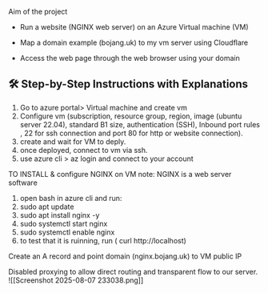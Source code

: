 
Aim of the project 

- Run a website (NGINX web server) on an Azure Virtual machine (VM)
    
- Map a domain example (bojang.uk) to my vm server using Cloudflare
    
- Access the web page through the web browser using your domain


## 🛠️ Step-by-Step Instructions with Explanations

1) Go to azure portal> Virtual machine and create vm 
2) Configure vm (subscription, resource group, region, image (ubuntu server 22.04), standard B1 size, authentication (SSH), Inbound port rules , 22 for ssh connection and port 80 for http or website connection).
3) create and wait for VM to deply. 
4) once deployed, connect to vm via ssh. 
5) use azure cli > az login and connect to your account 

TO INSTALL & configure  NGINX on VM
note: NGINX is a web server software 
1) open bash in azure cli and run: 
2) sudo apt update 
3) sudo apt install nginx  -y 
4) sudo systemctl start nginx
5) sudo systemctl enable nginx 
6) to test that it is ruinning, run ( curl http://localhost)

Create an A record and point domain (nginx.bojang.uk) to VM public IP

Disabled proxying to allow direct routing and transparent flow to our server.
![[Screenshot 2025-08-07 233038.png]]
